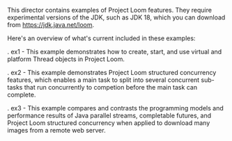 This director contains examples of Project Loom features.  They
require experimental versions of the JDK, such as JDK 18, which you
can download from https://jdk.java.net/loom.

Here's an overview of what's current included in these examples:

. ex1 - This example demonstrates how to create, start, and use
        virtual and platform Thread objects in Project Loom.

. ex2 - This example demonstrates Project Loom structured concurrency
        features, which enables a main task to split into several
        concurrent sub-tasks that run concurrently to competion before
        the main task can complete.

. ex3 - This example compares and contrasts the programming models and
        performance results of Java parallel streams, completable
        futures, and Project Loom structured concurrency when applied
        to download many images from a remote web server.

